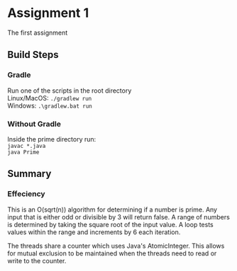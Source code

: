 # Assignment 1
The first assignment

## Build Steps

### Gradle
Run one of the scripts in the root directory 
<br /> 
Linux/MacOS: `./gradlew run`
<br />
Windows: `.\gradlew.bat run`

### Without Gradle
Inside the prime directory run:
<br />
`javac *.java`
<br />
`java Prime`

## Summary

### Effeciency
This is an O(sqrt(n)) algorithm for determining if a number is prime. Any input that is either odd or divisible by 3 will return false. A range of numbers is determined by taking the square root of the input value. A loop tests values within the range and increments by 6 each iteration.

The threads share a counter which uses Java's AtomicInteger. This allows for mutual exclusion to be maintained when the threads need to read or write to the counter.